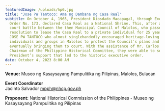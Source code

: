 ```yaml
---
featuredImage: /uploads/hp6.jpg
title: "Jose PW Tantoco: Ama ng Dambana ng Casa Real"
subtitle: On October 4, 1965, President Diosdado Macapagal, through Executive
  Order No. 173, declared Casa Real as a National Shrine. This, after a tedious
  court battle between the then Municipal Council of Malolos, who passed a
  resolution to lease the Casa Real to a private individual for 25 years and
  JOSE PW TANTOCO who almost singlehandedly encouraged heritage-loving
  individuals and groups in Malolos to protest the Council’s plans and
  eventually bringing them to court. With the assistance of Mr. Carlos Quirino,
  Chairman of the Philippine Historical Committee, they were able to secure the
  President’s support that led to the historic executive order.
date: October 4, 2023 8:00 AM
---
```

<!--StartFragment-->

**V﻿enue:** Museo ng Kasaysayang Pampulitika ng Pilipinas, Malolos, Bulacan

**E﻿vent Coordinator**\
Jacinto Salvador
mpph@nhcp.gov.ph

**P﻿roponent:** National Historical Commission of the Philippines - Museo ng Kasaysayang Pampulitika ng Pilipinas

<!--EndFragment-->
